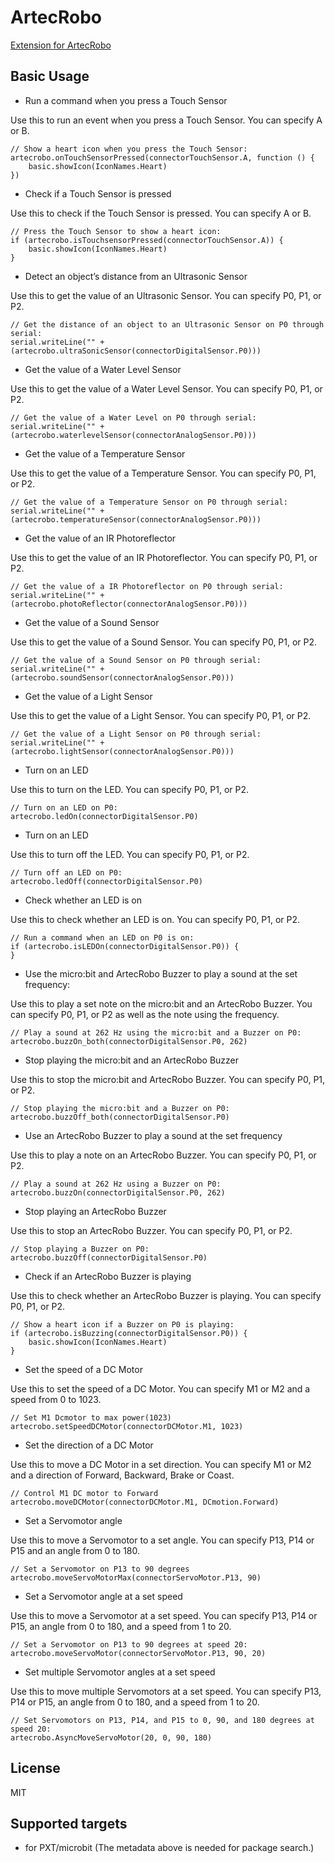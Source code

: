 
# ArtecRobo

[Extension for ArtecRobo](https://www.artec-kk.co.jp/en/images/056720.pdf#page=36)

## Basic Usage

* Run a command when you press a Touch Sensor

Use this to run an event when you press a Touch Sensor. You can specify A or B.

```blocks
// Show a heart icon when you press the Touch Sensor:
artecrobo.onTouchSensorPressed(connectorTouchSensor.A, function () {
    basic.showIcon(IconNames.Heart)
})
```

* Check if a Touch Sensor is pressed

Use this to check if the Touch Sensor is pressed. You can specify A or B.

```blocks
// Press the Touch Sensor to show a heart icon:
if (artecrobo.isTouchsensorPressed(connectorTouchSensor.A)) {
    basic.showIcon(IconNames.Heart)
}
```

* Detect an object’s distance from an Ultrasonic Sensor

Use this to get the value of an Ultrasonic Sensor. You can specify P0, P1, or P2.

```blocks
// Get the distance of an object to an Ultrasonic Sensor on P0 through serial:
serial.writeLine("" + (artecrobo.ultraSonicSensor(connectorDigitalSensor.P0)))
```

* Get the value of a Water Level Sensor

Use this to get the value of a Water Level Sensor. You can specify P0, P1, or P2.

```blocks
// Get the value of a Water Level on P0 through serial:
serial.writeLine("" + (artecrobo.waterlevelSensor(connectorAnalogSensor.P0)))
```

* Get the value of a Temperature Sensor

Use this to get the value of a Temperature Sensor. You can specify P0, P1, or P2.

```blocks
// Get the value of a Temperature Sensor on P0 through serial:
serial.writeLine("" + (artecrobo.temperatureSensor(connectorAnalogSensor.P0)))
```

* Get the value of an IR Photoreflector

Use this to get the value of an IR Photoreflector. You can specify P0, P1, or P2.

```blocks
// Get the value of a IR Photoreflector on P0 through serial:
serial.writeLine("" + (artecrobo.photoReflector(connectorAnalogSensor.P0)))
```

* Get the value of a Sound Sensor

Use this to get the value of a Sound Sensor. You can specify P0, P1, or P2.

```blocks
// Get the value of a Sound Sensor on P0 through serial:
serial.writeLine("" + (artecrobo.soundSensor(connectorAnalogSensor.P0)))
```

* Get the value of a Light Sensor

Use this to get the value of a Light Sensor. You can specify P0, P1, or P2.

```blocks
// Get the value of a Light Sensor on P0 through serial:
serial.writeLine("" + (artecrobo.lightSensor(connectorAnalogSensor.P0)))
```

* Turn on an LED

Use this to turn on the LED. You can specify P0, P1, or P2.

```blocks
// Turn on an LED on P0:
artecrobo.ledOn(connectorDigitalSensor.P0)
```

* Turn on an LED

Use this to turn off the LED. You can specify P0, P1, or P2.

```blocks
// Turn off an LED on P0:
artecrobo.ledOff(connectorDigitalSensor.P0)
```

* Check whether an LED is on

Use this to check whether an LED is on. You can specify P0, P1, or P2.

```blocks
// Run a command when an LED on P0 is on:
if (artecrobo.isLEDOn(connectorDigitalSensor.P0)) {
}
```

* Use the micro:bit and ArtecRobo Buzzer to play a sound at the set frequency:

Use this to play a set note on the micro:bit and an ArtecRobo Buzzer. You can specify P0, P1, or P2 as well as the note using the frequency.

```blocks
// Play a sound at 262 Hz using the micro:bit and a Buzzer on P0:
artecrobo.buzzOn_both(connectorDigitalSensor.P0, 262)
```

* Stop playing the micro:bit and an ArtecRobo Buzzer

Use this to stop the micro:bit and ArtecRobo Buzzer. You can specify P0, P1, or P2.

```blocks
// Stop playing the micro:bit and a Buzzer on P0:
artecrobo.buzzOff_both(connectorDigitalSensor.P0)
```

* Use an ArtecRobo Buzzer to play a sound at the set frequency

Use this to play a note on an ArtecRobo Buzzer. You can specify P0, P1, or P2.

```blocks
// Play a sound at 262 Hz using a Buzzer on P0:
artecrobo.buzzOn(connectorDigitalSensor.P0, 262)
```

* Stop playing an ArtecRobo Buzzer

Use this to stop an ArtecRobo Buzzer. You can specify P0, P1, or P2.

```blocks
// Stop playing a Buzzer on P0:
artecrobo.buzzOff(connectorDigitalSensor.P0)
```

* Check if an ArtecRobo Buzzer is playing

Use this to check whether an ArtecRobo Buzzer is playing. You can specify P0, P1, or P2.

```blocks
// Show a heart icon if a Buzzer on P0 is playing:
if (artecrobo.isBuzzing(connectorDigitalSensor.P0)) {
    basic.showIcon(IconNames.Heart)
}
```

* Set the speed of a DC Motor

Use this to set the speed of a DC Motor. You can specify M1 or M2 and a speed from 0 to 1023. 

```blocks
// Set M1 Dcmotor to max power(1023)
artecrobo.setSpeedDCMotor(connectorDCMotor.M1, 1023)
```

* Set the direction of a DC Motor

Use this to move a DC Motor in a set direction. You can specify M1 or M2 and a direction of Forward, Backward, Brake or Coast.

```blocks
// Control M1 DC motor to Forward
artecrobo.moveDCMotor(connectorDCMotor.M1, DCmotion.Forward)
```

* Set a Servomotor angle

Use this to move a Servomotor to a set angle. You can specify P13, P14 or P15 and an angle from 0 to 180.

```blocks
// Set a Servomotor on P13 to 90 degrees
artecrobo.moveServoMotorMax(connectorServoMotor.P13, 90)
```

* Set a Servomotor angle at a set speed

Use this to move a Servomotor at a set speed. You can specify P13, P14 or P15, an angle from 0 to 180, and a speed from 1 to 20.

```blocks
// Set a Servomotor on P13 to 90 degrees at speed 20:
artecrobo.moveServoMotor(connectorServoMotor.P13, 90, 20)
```

* Set multiple Servomotor angles at a set speed 

Use this to move multiple Servomotors at a set speed. You can specify P13, P14 or P15, an angle from 0 to 180, and a speed from 1 to 20.


```blocks
// Set Servomotors on P13, P14, and P15 to 0, 90, and 180 degrees at speed 20:
artecrobo.AsyncMoveServoMotor(20, 0, 90, 180)
```


## License

MIT


## Supported targets

* for PXT/microbit
(The metadata above is needed for package search.)
